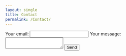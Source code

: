 ```yaml
---
layout: single
title: Contact
permalink: /Contact/
---
```


<form
  action="https://formspree.io/f/mzbwgqag"
  method="POST"
>
  <label>
    Your email:
    <input type="email" name="email">
  </label>
  <label>
    Your message:
    <textarea name="message"></textarea>
  </label>
  <!-- your other form fields go here -->
  <button type="submit">Send</button>
</form>
